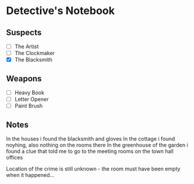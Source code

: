 # Detective's Notebook

## Suspects
- [ ] The Artist
- [ ] The Clockmaker
- [X] The Blacksmith

## Weapons
- [ ] Heavy Book
- [ ] Letter Opener
- [ ] Paint Brush

## Notes

In the houses i found the blacksmith and gloves
In the cottage i found noyhing, also nothing on the rooms there
In the greenhouse of the garden i found a clue that told me to go to the meeting rooms on the town hall offices 

Location of the crime is still unknown - the room must have been empty when it happened...
